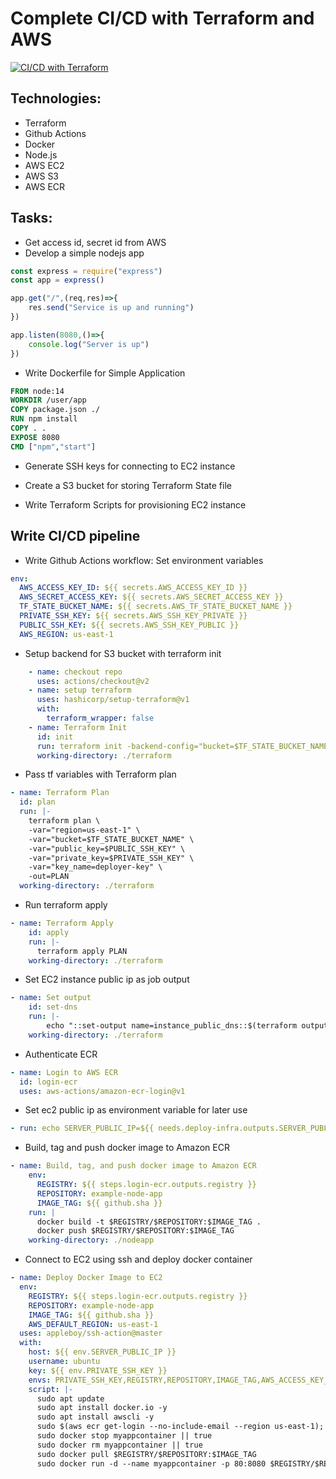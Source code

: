 # Complete CI/CD with Terraform and AWS
[![CI/CD with Terraform](https://github.com/g0rducci/CD-with-Terraform-AWS/actions/workflows/deploy.yml/badge.svg)](https://github.com/g0rducci/CD-with-Terraform-AWS/actions/workflows/deploy.yml)
## Technologies:
- Terraform
- Github Actions
- Docker
- Node.js
- AWS EC2
- AWS S3
- AWS ECR


## Tasks:

- Get access id, secret id from AWS
- Develop a simple nodejs app
```js
const express = require("express")
const app = express()

app.get("/",(req,res)=>{
    res.send("Service is up and running")
})

app.listen(8080,()=>{
    console.log("Server is up")
})
```

- Write Dockerfile for Simple Application
```Dockerfile
FROM node:14
WORKDIR /user/app
COPY package.json ./
RUN npm install
COPY . .
EXPOSE 8080
CMD ["npm","start"]
```

- Generate SSH keys for connecting to EC2 instance
- Create a S3 bucket for storing Terraform State file

- Write Terraform Scripts for provisioning EC2 instance

## Write CI/CD pipeline

- Write Github Actions workflow: Set environment variables

```yml
env:
  AWS_ACCESS_KEY_ID: ${{ secrets.AWS_ACCESS_KEY_ID }}
  AWS_SECRET_ACCESS_KEY: ${{ secrets.AWS_SECRET_ACCESS_KEY }}
  TF_STATE_BUCKET_NAME: ${{ secrets.AWS_TF_STATE_BUCKET_NAME }}
  PRIVATE_SSH_KEY: ${{ secrets.AWS_SSH_KEY_PRIVATE }}
  PUBLIC_SSH_KEY: ${{ secrets.AWS_SSH_KEY_PUBLIC }}
  AWS_REGION: us-east-1
```
- Setup backend for S3 bucket with terraform init

```yml
    - name: checkout repo
      uses: actions/checkout@v2
    - name: setup terraform
      uses: hashicorp/setup-terraform@v1
      with:
        terraform_wrapper: false
    - name: Terraform Init
      id: init
      run: terraform init -backend-config="bucket=$TF_STATE_BUCKET_NAME" -backend-config="region=us-east-1"
      working-directory: ./terraform
```

- Pass tf variables with Terraform plan

```yml
- name: Terraform Plan
  id: plan
  run: |-
    terraform plan \
    -var="region=us-east-1" \
    -var="bucket=$TF_STATE_BUCKET_NAME" \
    -var="public_key=$PUBLIC_SSH_KEY" \
    -var="private_key=$PRIVATE_SSH_KEY" \
    -var="key_name=deployer-key" \
    -out=PLAN
  working-directory: ./terraform
```

- Run terraform apply

```yml
- name: Terraform Apply
    id: apply
    run: |-
      terraform apply PLAN
    working-directory: ./terraform
```

- Set EC2 instance public ip as job output

```yml
- name: Set output
    id: set-dns
    run: |-
        echo "::set-output name=instance_public_dns::$(terraform output instance_public_ip)"
    working-directory: ./terraform
```

- Authenticate ECR
```yml
- name: Login to AWS ECR
  id: login-ecr
  uses: aws-actions/amazon-ecr-login@v1
```

- Set ec2 public ip as environment variable for later use

```yml
- run: echo SERVER_PUBLIC_IP=${{ needs.deploy-infra.outputs.SERVER_PUBLIC_DNS }} >> $GITHUB_ENV
```

- Build, tag and push docker image to Amazon ECR

```yml
- name: Build, tag, and push docker image to Amazon ECR
    env:
      REGISTRY: ${{ steps.login-ecr.outputs.registry }}
      REPOSITORY: example-node-app
      IMAGE_TAG: ${{ github.sha }}
    run: |
      docker build -t $REGISTRY/$REPOSITORY:$IMAGE_TAG .
      docker push $REGISTRY/$REPOSITORY:$IMAGE_TAG
    working-directory: ./nodeapp
```

- Connect to EC2 using ssh and deploy docker container

```yml
- name: Deploy Docker Image to EC2
  env:
    REGISTRY: ${{ steps.login-ecr.outputs.registry }}
    REPOSITORY: example-node-app
    IMAGE_TAG: ${{ github.sha }}
    AWS_DEFAULT_REGION: us-east-1
  uses: appleboy/ssh-action@master
  with:
    host: ${{ env.SERVER_PUBLIC_IP }}
    username: ubuntu
    key: ${{ env.PRIVATE_SSH_KEY }}
    envs: PRIVATE_SSH_KEY,REGISTRY,REPOSITORY,IMAGE_TAG,AWS_ACCESS_KEY_ID,AWS_SECRET_ACCESS_KEY,AWS_REGION
    script: |-
      sudo apt update
      sudo apt install docker.io -y
      sudo apt install awscli -y
      sudo $(aws ecr get-login --no-include-email --region us-east-1);
      sudo docker stop myappcontainer || true
      sudo docker rm myappcontainer || true
      sudo docker pull $REGISTRY/$REPOSITORY:$IMAGE_TAG
      sudo docker run -d --name myappcontainer -p 80:8080 $REGISTRY/$REPOSITORY:$IMAGE_TAG
```


